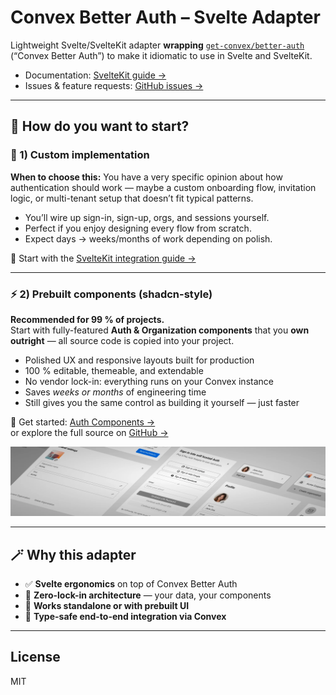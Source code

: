 # Convex Better Auth – Svelte Adapter

Lightweight Svelte/SvelteKit adapter **wrapping** [`get-convex/better-auth`](https://github.com/get-convex/better-auth) (“Convex Better Auth”) to make it idiomatic to use in Svelte and SvelteKit.

- Documentation: [SvelteKit guide →](https://convex-better-auth.netlify.app/framework-guides/sveltekit)
- Issues & feature requests: [GitHub issues →](https://github.com/mmailaender/convex-better-auth-svelte/issues)

---

## 🚀 How do you want to start?

### 🧪 1) Custom implementation  
**When to choose this:** You have a very specific opinion about how authentication should work — maybe a custom onboarding flow, invitation logic, or multi-tenant setup that doesn’t fit typical patterns.

- You’ll wire up sign-in, sign-up, orgs, and sessions yourself.
- Perfect if you enjoy designing every flow from scratch.
- Expect days → weeks/months of work depending on polish.

📘 Start with the [SvelteKit integration guide →](https://convex-better-auth.netlify.app/framework-guides/sveltekit)

---

### ⚡ 2) Prebuilt components (shadcn-style)

**Recommended for 99 % of projects.**  
Start with fully-featured **Auth & Organization components** that you **own outright** — all source code is copied into your project.

- Polished UX and responsive layouts built for production
- 100 % editable, themeable, and extendable
- No vendor lock-in: everything runs on your Convex instance
- Saves *weeks or months* of engineering time
- Still gives you the same control as building it yourself — just faster

🧩 Get started: [Auth Components →](https://etesie.dev/docs/auth/02-getting-started/01-sveltekit)  
or explore the full source on [GitHub →](https://github.com/mmailaender/auth)

<picture>
    <source srcset="./bannerDark.webp" media="(prefers-color-scheme: dark)">
    <source srcset="./banner.webp" media="(prefers-color-scheme: light)">
    <img src="./banner.webp" alt="Auth Logo">
  </picture>

---

## 🪄 Why this adapter

- ✅ **Svelte ergonomics** on top of Convex Better Auth  
- 💅 **Zero-lock-in architecture** — your data, your components  
- 💨 **Works standalone or with prebuilt UI**  
- 🧠 **Type-safe end-to-end integration via Convex**  

---

## License

MIT
